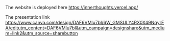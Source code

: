 The website is deployed here  https://innerthoughts.vercel.app/

The presentation link https://www.canva.com/design/DAF6VMlu7bI/6W_GMSULY4RX0X49NqyrFA/editutm_content=DAF6VMlu7bI&utm_campaign=designshare&utm_medium=link2&utm_source=sharebutton
